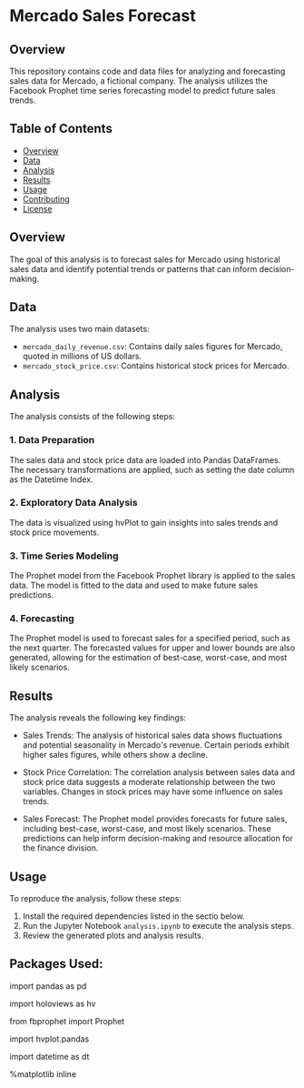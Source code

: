 
# Mercado Sales Forecast

## Overview

This repository contains code and data files for analyzing and forecasting sales data for Mercado, a fictional company. The analysis utilizes the Facebook Prophet time series forecasting model to predict future sales trends.

## Table of Contents

- [Overview](#overview)
- [Data](#data)
- [Analysis](#analysis)
- [Results](#results)
- [Usage](#usage)
- [Contributing](#contributing)
- [License](#license)

## Overview

The goal of this analysis is to forecast sales for Mercado using historical sales data and identify potential trends or patterns that can inform decision-making.

## Data

The analysis uses two main datasets:
- `mercado_daily_revenue.csv`: Contains daily sales figures for Mercado, quoted in millions of US dollars.
- `mercado_stock_price.csv`: Contains historical stock prices for Mercado.

## Analysis

The analysis consists of the following steps:

### 1. Data Preparation

The sales data and stock price data are loaded into Pandas DataFrames. The necessary transformations are applied, such as setting the date column as the Datetime Index.

### 2. Exploratory Data Analysis

The data is visualized using hvPlot to gain insights into sales trends and stock price movements.

### 3. Time Series Modeling

The Prophet model from the Facebook Prophet library is applied to the sales data. The model is fitted to the data and used to make future sales predictions.

### 4. Forecasting

The Prophet model is used to forecast sales for a specified period, such as the next quarter. The forecasted values for upper and lower bounds are also generated, allowing for the estimation of best-case, worst-case, and most likely scenarios.

## Results

The analysis reveals the following key findings:

- Sales Trends: The analysis of historical sales data shows fluctuations and potential seasonality in Mercado's revenue. Certain periods exhibit higher sales figures, while others show a decline.

- Stock Price Correlation: The correlation analysis between sales data and stock price data suggests a moderate relationship between the two variables. Changes in stock prices may have some influence on sales trends.

- Sales Forecast: The Prophet model provides forecasts for future sales, including best-case, worst-case, and most likely scenarios. These predictions can help inform decision-making and resource allocation for the finance division.

## Usage

To reproduce the analysis, follow these steps:

1. Install the required dependencies listed in the sectio below.
2. Run the Jupyter Notebook `analysis.ipynb` to execute the analysis steps.
3. Review the generated plots and analysis results.





## Packages Used:
import pandas as pd

import holoviews as hv

from fbprophet import Prophet

import hvplot.pandas

import datetime as dt

%matplotlib inline





